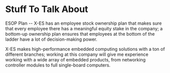 # Stuff To Talk About
ESOP Plan -- X-ES has an employee stock ownership plan that makes sure that every employee there has a meaningful equity stake in the company; a bottom-up ownership plan ensures that employees at the bottom of the ladder have a lot of decision-making power. 

X-ES makes high-performance embedded computing solutions with a ton of different branches; working at this company will give me experience working with a wide array of embedded products, from networking controller modules to full single-board computers. 


